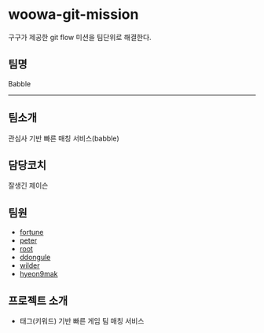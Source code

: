 # woowa-git-mission

구구가 제공한 git flow 미션을 팀단위로 해결한다.

## 팀명

Babble

---

## 팀소개

관심사 기반 빠른 매칭 서비스(babble)

## 담당코치

잘생긴 제이슨

## 팀원

- [fortune](./fortune.md)
- [peter](./introduce-peter.md)
- [root](./junroot.md)
- [ddongule](./ddongule.md)
- [wilder](./wilder-profile.md)
- [hyeon9mak](./hyeon9mak.md)

## 프로젝트 소개

- 태그(키워드) 기반 빠른 게임 팀 매칭 서비스
